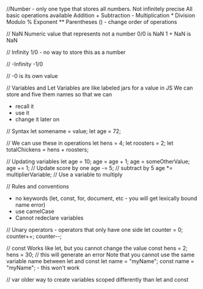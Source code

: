 
//Number - only one type that stores all numbers. Not infinitely precise
All basic operations available
Addition         +
Subtraction      -
Multiplication   *
Division         \
Modulo           %
Exponent         **
Parentheses      () - change order of operations

// NaN
Numeric value that represents not a number
0/0 is NaN
1 + NaN is NaN

// Infinity
1/0 - no way to store this as a number

// -Infinity 
-1/0

// -0 
is its own value

// Variables and Let
Variables are like labeled jars for a value in JS
We can store and five them names so that we can
- recall it
- use it
- change it later on
 
// Syntax
let somename = value;
let age = 72;

// We can use these in operations
let hens = 4;
let roosters = 2;
let totalChickens = hens + roosters;

// Updating variables
let age = 10;
age = age + 1;
age = someOtherValue;
age += 1; // Update score by one
age -= 5; // subtract by 5
age *= multiplierVariable; // Use a variable to multiply

// Rules and conventions
- no keywords (let, const, for, document, etc - you will get lexically bound name error)
- use camelCase
- Cannot redeclare variables

// Unary operators - operators that only have one side
let counter = 0;
counter++;
counter--;

// const
Works like let, but you cannot change the value
const hens = 2;
hens = 30; // this will generate an error
Note that you cannot use the same variable name between let and const
let name = "myName";
const name = "myName"; - this won't work

// var
older way to create variables
scoped differently than let and const